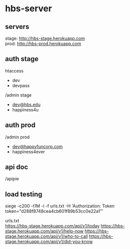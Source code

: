 hbs-server
==========

## servers
stage: http://hbs-stage.herokuapp.com  
prod: http://hbs-prod.herokuapp.com

## auth stage
htaccess  
* dev  
* devpass

/admin stage
* dev@hbs.edu  
* happiness4u

## auth prod

/admin prod
* dev@happyfuncorp.com
* happiness4ever

## api doc
/apipie

## load testing

siege -c200 -t1M -i -f urls.txt -H 'Authorization: Token token="d288f8748cea4cb601f89b53cc0e22a1"'

urls.txt  
https://hbs-stage.herokuapp.com/api/v1/today
https://hbs-stage.herokuapp.com/api/v1/help-now
https://hbs-stage.herokuapp.com/api/v1/who-to-call
https://hbs-stage.herokuapp.com/api/v1/did-you-know
